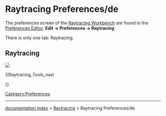 # Raytracing Preferences/de
The preferences screen of the [Raytracing Workbench](Raytracing_Workbench.md) are found in the [Preferences Editor](Preferences_Editor.md), **Edit → Preferences → Raytracing**.

There is only one tab: Raytracing.

## Raytracing

![](images/Preference_Raytracing_Tab_01.png )


{{Raytracing_Tools_navi

}}  

[Category:Preferences](Category:Preferences.md)

---
[documentation index](../README.md) > [Raytracing](Raytracing_Workbench.md) > Raytracing Preferences/de
